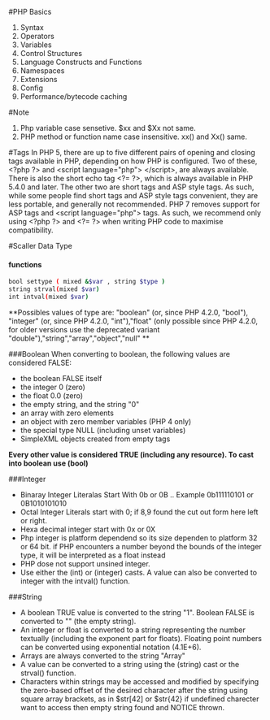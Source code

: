 #PHP Basics
1. Syntax
2. Operators
3. Variables
4. Control Structures
5. Language Constructs and Functions
6. Namespaces 
7. Extensions
8. Config
9. Performance/bytecode caching


#Note
1. Php variable case sensetive. $xx and $Xx not same.
2. PHP method or function name case insensitive. xx() and Xx() same.

#Tags 
In PHP 5, there are up to five different pairs of opening and closing tags available in PHP, depending on how PHP is configured. Two of these, &lt;?php ?&gt; and &lt;script language=&quot;php&quot;&gt; &lt;/script&gt;, are always available. There is also the short echo tag &lt;?= ?&gt;, which is always available in PHP 5.4.0 and later. The other two are short tags and ASP style tags. As such, while some people find short tags and ASP style tags convenient, they are less portable, and generally not recommended. PHP 7 removes support for ASP tags and &lt;script language=&quot;php&quot;&gt; tags. As such, we recommend only using &lt;?php ?&gt; and &lt;?= ?&gt; when writing PHP code to maximise compatibility.

#Scaller Data Type

#### functions
```sh
bool settype ( mixed &$var , string $type )
string strval(mixed $var)
int intval(mixed $var)
```
**Possibles values of type are: "boolean" (or, since PHP 4.2.0, "bool"), "integer" (or, since PHP 4.2.0, "int"),"float" (only possible since PHP 4.2.0, for older versions use the deprecated variant "double"),"string","array","object","null" **


###Boolean
When converting to boolean, the following values are considered FALSE:
* the boolean FALSE itself
* the integer 0 (zero)
* the float 0.0 (zero)
* the empty string, and the string "0"
* an array with zero elements
* an object with zero member variables (PHP 4 only)
* the special type NULL (including unset variables)
* SimpleXML objects created from empty tags

**Every other value is considered TRUE (including any resource). To cast into boolean use (bool)**

###Integer
* Binaray Integer Literalas Start With 0b or 0B .. Example 0b111110101 or 0B1010101010
* Octal Integer Literals start with 0; if 8,9 found the cut out form here left or right.
* Hexa decimal integer start with 0x or 0X
* Php integer is platform dependend so its size dependen to platform 32 or 64 bit. if PHP encounters a number beyond the bounds of the integer type, it will be interpreted as a float instead
* PHP dose not support unsined integer.
* Use either the (int) or (integer) casts.  A value can also be converted to integer with the intval() function.

###String
* A boolean TRUE value is converted to the string "1". Boolean FALSE is converted to "" (the empty string).
* An integer or float is converted to a string representing the number textually (including the exponent part for floats). Floating point numbers can be converted using exponential notation (4.1E+6).
* Arrays are always converted to the string "Array"
* A value can be converted to a string using the (string) cast or the strval() function.
* Characters within strings may be accessed and modified by specifying the zero-based offset of the desired character after the string using square array brackets, as in $str[42] or $str{42} if undefined charecter want to access then empty string found and NOTICE thrown.